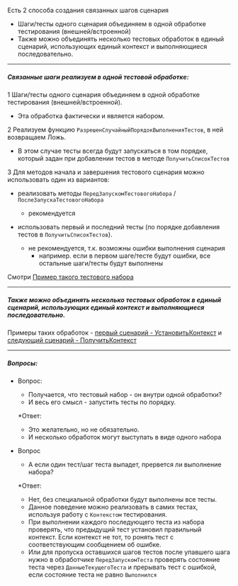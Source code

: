 Есть 2 способа создания связанных шагов сценария
- Шаги/тесты одного сценария объединяем в одной обработке тестирования (внешней/встроенной)
- Также можно объединять несколько тестовых обработок в единый сценарий, использующих единый контекст и выполняющиеся последовательно.

---

##### Связанные шаги реализуем в одной тестовой обработке:

1 Шаги/тесты одного сценария объединяем в одной обработке тестирования (внешней/встроенной).

- Эта обработка фактически и является набором.

2 Реализуем функцию `РазрешенСлучайныйПорядокВыполненияТестов`, в ней возвращаем Ложь. 

- В этом случае тесты всегда будут запускаться в том порядке, который задан при добавлении тестов в методе `ПолучитьСписокТестов`

3 Для методов начала и завершения тестового сценария можно использовать один из вариантов:

- реализовать методы `ПередЗапускомТестовогоНабора` / `ПослеЗапускаТестовогоНабора`
  - рекомендуется

- использовать первый и последний тесты (по порядке добавления тестов в `ПолучитьСписокТестов`).
  - не рекомендуется, т.к. возможны ошибки выполнения сценария
    - например. если в первом шаге/тесте будут ошибки, все остальные шаги/тесты будут выполнены

Смотри [Пример такого тестового набора](https://github.com/xDrivenDevelopment/xUnitFor1C/blob/develop/src/Tests/selftests/_1%D0%A2%D0%B5%D1%81%D1%82%D0%A2%D0%B5%D1%81%D1%82%D0%BE%D0%B2%D1%8B%D0%B9%D0%9D%D0%B0%D0%B1%D0%BE%D1%80/ObjectModule.txt)

---

##### Также можно объединять несколько тестовых обработок в единый сценарий, использующих единый контекст и выполняющиеся последовательно.
Примеры таких обработок  - [первый сценарий - УстановитьКонтекст](https://github.com/xDrivenDevelopment/xUnitFor1C/blob/develop/src/Tests/selftests/_1%D0%A2%D0%B5%D1%81%D1%82%D0%94%D0%BE%D0%BB%D0%B6%D0%B5%D0%BD%D0%A3%D1%81%D1%82%D0%B0%D0%BD%D0%BE%D0%B2%D0%B8%D1%82%D1%8C%D0%9A%D0%BE%D0%BD%D1%82%D0%B5%D0%BA%D1%81%D1%82/Form/%D0%A4%D0%BE%D1%80%D0%BC%D0%B0/%D0%A4%D0%BE%D1%80%D0%BC%D0%B0.txt) и [следующий сценарий - ПолучитьКонтекст](https://github.com/xDrivenDevelopment/xUnitFor1C/blob/develop/src/Tests/selftests/_2%D0%A2%D0%B5%D1%81%D1%82%D0%94%D0%BE%D0%BB%D0%B6%D0%B5%D0%BD%D0%9F%D0%BE%D0%BB%D1%83%D1%87%D0%B8%D1%82%D1%8C%D0%9A%D0%BE%D0%BD%D1%82%D0%B5%D0%BA%D1%81%D1%82/ObjectModule.txt)

---

##### Вопросы:
* Вопрос: 
    * Получается, что тестовый набор - он внутри одной обработки?
    * И весь его смысл - запустить тесты по порядку.

  *Ответ:
    * Это желательно, но не обязательно.
    * И несколько обработок могут выступать в виде одного набора

* Вопрос
  * А если один тест/шаг теста выпадет, прервется ли выполнение набора?

  *Ответ:
    * Нет, без специальной обработки будут выполнены все тесты.
    * Данное поведение можно реализовать в самих тестах, используя работу с `Контекстом` тестирования. 
    * При выполнении каждого последующего теста из набора проверять, что предыдущий тест установил правильный контекст. Если контекст не тот, то ронять тест с соответствующим сообщением об ошибке.
    * Или для пропуска оставшихся шагов тестов после упавшего шага нужно в обработчике `ПередЗапускомТеста` проверять состояние теста через `ДанныеТекущегоТеста` и прерывать тест с ошибкой, если состояние теста не равно `Выполнился`
